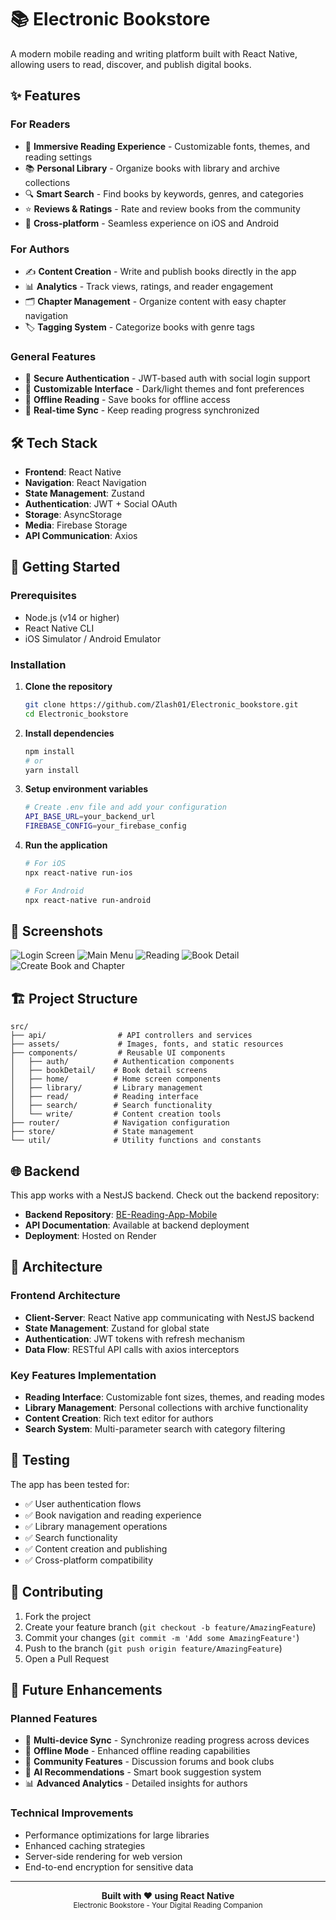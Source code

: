 # 📚 Electronic Bookstore

A modern mobile reading and writing platform built with React Native, allowing users to read, discover, and publish digital books.

## ✨ Features

### For Readers
- 📖 **Immersive Reading Experience** - Customizable fonts, themes, and reading settings
- 📚 **Personal Library** - Organize books with library and archive collections
- 🔍 **Smart Search** - Find books by keywords, genres, and categories
- ⭐ **Reviews & Ratings** - Rate and review books from the community
- 📱 **Cross-platform** - Seamless experience on iOS and Android

### For Authors
- ✍️ **Content Creation** - Write and publish books directly in the app
- 📊 **Analytics** - Track views, ratings, and reader engagement
- 🗂️ **Chapter Management** - Organize content with easy chapter navigation
- 🏷️ **Tagging System** - Categorize books with genre tags

### General Features
- 🔐 **Secure Authentication** - JWT-based auth with social login support
- 🎨 **Customizable Interface** - Dark/light themes and font preferences
- 💾 **Offline Reading** - Save books for offline access
- 🔄 **Real-time Sync** - Keep reading progress synchronized

## 🛠️ Tech Stack

- **Frontend**: React Native
- **Navigation**: React Navigation
- **State Management**: Zustand
- **Authentication**: JWT + Social OAuth
- **Storage**: AsyncStorage
- **Media**: Firebase Storage
- **API Communication**: Axios

## 🚀 Getting Started

### Prerequisites
- Node.js (v14 or higher)
- React Native CLI
- iOS Simulator / Android Emulator

### Installation

1. **Clone the repository**
   ```bash
   git clone https://github.com/Zlash01/Electronic_bookstore.git
   cd Electronic_bookstore
   ```

2. **Install dependencies**
   ```bash
   npm install
   # or
   yarn install
   ```

3. **Setup environment variables**
   ```bash
   # Create .env file and add your configuration
   API_BASE_URL=your_backend_url
   FIREBASE_CONFIG=your_firebase_config
   ```

4. **Run the application**
   ```bash
   # For iOS
   npx react-native run-ios
   
   # For Android
   npx react-native run-android
   ```

## 📱 Screenshots
![Login Screen](screenshot/0.png)
![Main Menu](screenshot/1.png)
![Reading](screenshot/2.png)
![Book Detail](screenshot/3.png)
![Create Book and Chapter](screenshot/4.png)

## 🏗️ Project Structure

```
src/
├── api/                # API controllers and services
├── assets/             # Images, fonts, and static resources
├── components/         # Reusable UI components
│   ├── auth/          # Authentication components
│   ├── bookDetail/    # Book detail screens
│   ├── home/          # Home screen components
│   ├── library/       # Library management
│   ├── read/          # Reading interface
│   ├── search/        # Search functionality
│   └── write/         # Content creation tools
├── router/            # Navigation configuration
├── store/             # State management
└── util/              # Utility functions and constants
```

## 🌐 Backend

This app works with a NestJS backend. Check out the backend repository:
- **Backend Repository**: [BE-Reading-App-Mobile](https://github.com/nkd0210/BE-Reading-App-Mobile)
- **API Documentation**: Available at backend deployment
- **Deployment**: Hosted on Render

## 🔧 Architecture

### Frontend Architecture
- **Client-Server**: React Native app communicating with NestJS backend
- **State Management**: Zustand for global state
- **Authentication**: JWT tokens with refresh mechanism
- **Data Flow**: RESTful API calls with axios interceptors

### Key Features Implementation
- **Reading Interface**: Customizable font sizes, themes, and reading modes
- **Library Management**: Personal collections with archive functionality
- **Content Creation**: Rich text editor for authors
- **Search System**: Multi-parameter search with category filtering

## 🧪 Testing

The app has been tested for:
- ✅ User authentication flows
- ✅ Book navigation and reading experience
- ✅ Library management operations
- ✅ Search functionality
- ✅ Content creation and publishing
- ✅ Cross-platform compatibility

## 🤝 Contributing

1. Fork the project
2. Create your feature branch (`git checkout -b feature/AmazingFeature`)
3. Commit your changes (`git commit -m 'Add some AmazingFeature'`)
4. Push to the branch (`git push origin feature/AmazingFeature`)
5. Open a Pull Request

## 🔮 Future Enhancements

### Planned Features
- 🔄 **Multi-device Sync** - Synchronize reading progress across devices
- 📱 **Offline Mode** - Enhanced offline reading capabilities
- 💬 **Community Features** - Discussion forums and book clubs
- 🤖 **AI Recommendations** - Smart book suggestion system
- 📊 **Advanced Analytics** - Detailed insights for authors

### Technical Improvements
- Performance optimizations for large libraries
- Enhanced caching strategies
- Server-side rendering for web version
- End-to-end encryption for sensitive data


---

<div align="center">
  <strong>Built with ❤️ using React Native</strong>
  <br>
  <sub>Electronic Bookstore - Your Digital Reading Companion</sub>
</div>
